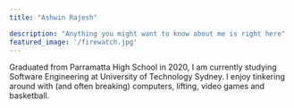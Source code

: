 ```yaml
---
title: "Ashwin Rajesh"

description: "Anything you might want to know about me is right here"
featured_image: '/firewatch.jpg'
---
```


Graduated from Parramatta High School in 2020, I am currently studying Software Engineering at University of Technology Sydney. I enjoy tinkering around with (and often breaking) computers, lifting, video games and basketball.

